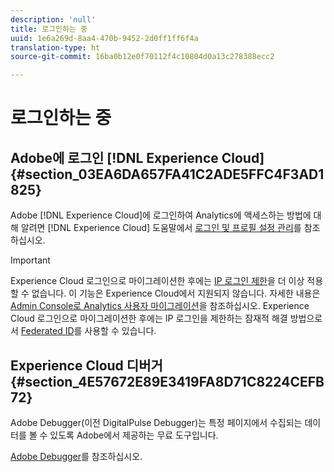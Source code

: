 ```yaml
---
description: 'null'
title: 로그인하는 중
uuid: 1e6a269d-8aa4-470b-9452-2d0ff1ff6f4a
translation-type: ht
source-git-commit: 16ba0b12e0f70112f4c10804d0a13c278388ecc2

---
```



# 로그인하는 중

## Adobe에 로그인 [!DNL Experience Cloud] {#section_03EA6DA657FA41C2ADE5FFC4F3AD1825}

Adobe [!DNL Experience Cloud]에 로그인하여 Analytics에 액세스하는 방법에 대해 알려면 [!DNL Experience Cloud] 도움말에서 [로그인 및 프로필 설정 관리](https://marketing.adobe.com/resources/help/ko_KR/mcloud/getting-started-experience-cloud.html)를 참조하십시오.

>[!IMPORTANT]
>
>Experience Cloud 로그인으로 마이그레이션한 후에는 [IP 로그인 제한](/help/admin/company/security-manager.md)을 더 이상 적용할 수 없습니다. 이 기능은 Experience Cloud에서 지원되지 않습니다. 자세한 내용은 [Admin Console로 Analytics 사용자 마이그레이션](https://marketing.adobe.com/resources/help/ko_KR/experience-cloud/admin-console/analytics-migration/)을 참조하십시오. Experience Cloud 로그인으로 마이그레이션한 후에는 IP 로그인을 제한하는 잠재적 해결 방법으로서 [Federated ID](https://spark.adobe.com/page/JeSB8EPEQIvjD/)를 사용할 수 있습니다.

## Experience Cloud 디버거 {#section_4E57672E89E3419FA8D71C8224CEFB72}

Adobe Debugger(이전 DigitalPulse Debugger)는 특정 페이지에서 수집되는 데이터를 볼 수 있도록 Adobe에서 제공하는 무료 도구입니다.

[Adobe Debugger](https://chrome.google.com/webstore/detail/adobe-experience-cloud-de/ocdmogmohccmeicdhlhhgepeaijenapj)를 참조하십시오.
